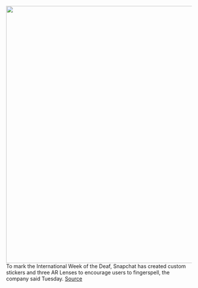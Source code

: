 <img src='https://cdn.vox-cdn.com/thumbor/2Fw7fp_lvlGA_ud4Q6xh2X9smsA=/0x0:400x400/1200x0/filters:focal(0x0:400x400):no_upscale()/cdn.vox-cdn.com/uploads/chorus_asset/file/22865092/sign_sticker.png' width='700px' /><br/>
To mark the International Week of the Deaf, Snapchat has created custom stickers and three AR Lenses to encourage users to fingerspell, the company said Tuesday.
<a href='https://www.theverge.com/2021/9/21/22684485/snap-lenses-fingerspell-american-sign-language-deaf'> Source <a/>